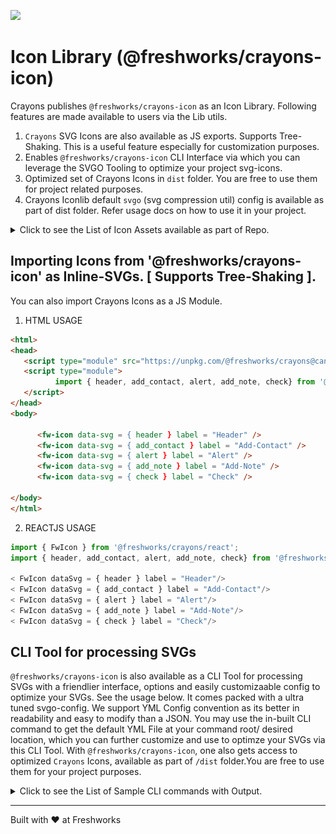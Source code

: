 [![](https://data.jsdelivr.com/v1/package/npm/@freshworks/crayons-icon/badge)](https://www.jsdelivr.com/package/npm/@freshworks/crayons-icon)
# Icon Library (@freshworks/crayons-icon)

Crayons publishes `@freshworks/crayons-icon` as an Icon Library. Following features are made available to users via the Lib utils.

1. `Crayons` SVG Icons are also available as JS exports. Supports Tree-Shaking. This is a useful feature especially for customization purposes.
2. Enables `@freshworks/crayons-icon` CLI Interface via which you can leverage the SVGO Tooling to optimize your project svg-icons.
3. Optimized set of Crayons Icons in `dist` folder. You are free to use them for project related purposes.
4. Crayons Iconlib default `svgo` (svg compression util) config is available as part of dist folder. Refer usage docs on how to use it in your project.

<details> 
  <summary>Click to see the List of Icon Assets available as part of Repo.</summary>
   [<img alt="Crayons Icon Assets" width="100%" src="docs/crayons-icon-cli/crayons-icon-assets.jpg" />]()
</details>

## Importing Icons from '@freshworks/crayons-icon' as Inline-SVGs. [ Supports Tree-Shaking ].

You can also import Crayons Icons as a JS Module.

1. HTML USAGE

```html
<html>
<head>
   <script type="module" src="https://unpkg.com/@freshworks/crayons@canary/dist/crayons/crayons.esm.js" ></script>
   <script type="module">
          import { header, add_contact, alert, add_note, check} from '@freshworks/crayons-icon';
   </script>
</head>   
<body>
      
      <fw-icon data-svg = { header } label = "Header" />
      <fw-icon data-svg = { add_contact } label = "Add-Contact" />
      <fw-icon data-svg = { alert } label = "Alert" />
      <fw-icon data-svg = { add_note } label = "Add-Note" />
      <fw-icon data-svg = { check } label = "Check" />

</body>
</html>
```

2. REACTJS USAGE

```js
import { FwIcon } from '@freshworks/crayons/react'; 
import { header, add_contact, alert, add_note, check} from '@freshworks/crayons-icon';

< FwIcon dataSvg = { header } label = "Header"/>
< FwIcon dataSvg = { add_contact } label = "Add-Contact"/>
< FwIcon dataSvg = { alert } label = "Alert"/>
< FwIcon dataSvg = { add_note } label = "Add-Note"/>
< FwIcon dataSvg = { check } label = "Check"/>

```

## CLI Tool for processing SVGs

`@freshworks/crayons-icon` is also available as a CLI Tool for processing SVGs with a friendlier interface, options and easily customizaable config to optimize your SVGs. See the usage below. 
It comes packed with a ultra tuned svgo-config. We support YML Config convention as its better in readability and easy to modify than a JSON. You may use the in-built CLI command to get the default YML File at your command root/ desired location, which you can further customize and use to optimze your SVGs via this CLI Tool. With `@freshworks/crayons-icon`, one also gets access to optimized `Crayons` Icons, available as part of `/dist` folder.You are free to use them for your project purposes.

<details> 
  <summary>Click to see the List of Sample CLI commands with Output.</summary>
  [<img alt="Crayons Icon Assets" width="100%" src="docs/crayons-icon-cli/crayons-icon-cli-usage.jpg" />]()
</details>

----------------------------------------------

Built with ❤ at Freshworks
